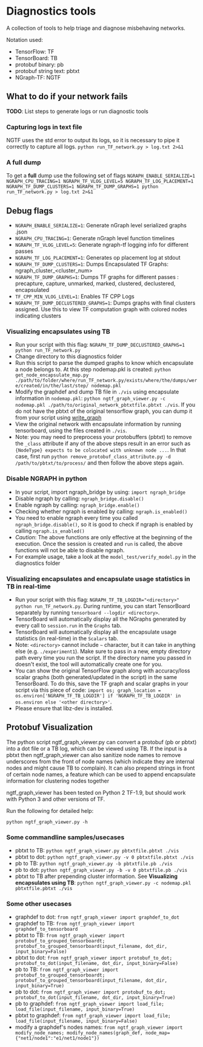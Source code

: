 # Diagnostics tools

A collection of tools to help triage and diagnose misbehaving networks.

Notation used:
* TensorFlow: TF
* TensorBoard: TB
* protobuf binary: pb
* protobuf string text: pbtxt
* NGraph-TF: NGTF


## What to do if your network fails
**TODO**: List steps to generate logs or run diagnostic tools

### Capturing logs in text file
NGTF uses the std error to output its logs, so it is necessary to pipe it correctly to capture all logs.
```python run_TF_network.py > log.txt 2>&1```

### A full dump
To get a **full** dump use the following set of flags
```NGRAPH_ENABLE_SERIALIZE=1 NGRAPH_CPU_TRACING=1 NGRAPH_TF_VLOG_LEVEL=5 NGRAPH_TF_LOG_PLACEMENT=1 NGRAPH_TF_DUMP_CLUSTERS=1 NGRAPH_TF_DUMP_GRAPHS=1 python run_TF_network.py > log.txt 2>&1```

## Debug flags
* ```NGRAPH_ENABLE_SERIALIZE=1```: Generate nGraph level serialized graphs .json
* ```NGRAPH_CPU_TRACING=1```: Generate nGraph level function timelines
* ```NGRAPH_TF_VLOG_LEVEL=5```: Generate ngraph-tf logging info for different passes
* ```NGRAPH_TF_LOG_PLACEMENT=1```: Generates op placement log at stdout
* ```NGRAPH_TF_DUMP_CLUSTERS=1```: Dumps Encapsulated TF Graphs: ngraph_cluster_<cluster_num>
* ```NGRAPH_TF_DUMP_GRAPHS=1```: Dumps TF graphs for different passes : precapture, capture, unmarked, marked, clustered, declustered, encapsulated
* ```TF_CPP_MIN_VLOG_LEVEL=1```: Enables TF CPP Logs 
* ```NGRAPH_TF_DUMP_DECLUSTERED_GRAPHS=1```: Dumps graphs with final clusters assigned. Use this to view TF computation graph with colored nodes indicating clusters

### Visualizing encapsulates using TB
* Run your script with this flag: ```NGRAPH_TF_DUMP_DECLUSTERED_GRAPHS=1 python run_TF_network.py```
* Change directory to this diagnostics folder
* Run this script to parse the dumped graphs to know which encapsulate a node belongs to. At this step nodemap.pkl is created: ```python get_node_encapsulate_map.py ./path/to/folder/where/run_TF_network.py/exists/where/the/dumps/were/created/in/the/last/step/ nodemap.pkl```
* Modify the graphdef and dump TB file in ```./vis``` using encapsulate information in ```nodemap.pkl```: ```python ngtf_graph_viewer.py -c nodemap.pkl ./path/to/original_network_pbtxtfile.pbtxt ./vis```. If you do not have the pbtxt of the original tensorflow graph, you can dump it from your script using [write_graph](https://www.tensorflow.org/api_docs/python/tf/train/write_graph)
*  View the original network with encapsulate information by running tensorboard, using the files created in ```./vis```.
* Note: you may need to preprocess your protobuffers (pbtxt) to remove the `_class` attribute if any of the above steps result in an error such as `{NodeType} expects to be colocated with unknown node ...`. In that case, first run ```python remove_protobuf_class_attribute.py -d /path/to/pbtxt/to/process/``` and then follow the above steps again.
### Disable NGRAPH in python
* In your script, import ngraph_bridge by using: ```import ngraph_bridge```
* Disable ngraph by calling: ```ngraph_bridge.disable()```
* Enable ngraph by calling: ```ngraph_bridge.enable()```
* Checking whether ngraph is enabled by calling: ```ngraph.is_enabled()```
* You need to enable ngraph every time you called ```ngraph_bridge.disable()```, so it is good to check 
if ngraph is enabled by calling ```ngraph.is_enabled()```
* _Caution_: The above functions are only effective at the beginning of the execution. Once the session is created and ```run``` is called, the above functions will not be able to disable ngraph. 
* For example usage, take a look at the ```model_test/verify_model.py``` in the diagnostics folder

### Visualizing encapsulates and encapsulate usage statistics in TB in real-time
* Run your script with this flag: ```NGRAPH_TF_TB_LOGDIR="<directory>" python run_TF_network.py```. During runtime, you can start TensorBoard separately by running ```tensorboard --logdir <directory>```.
* TensorBoard will automatically display all the NGraphs generated by every call to ```session.run``` in the ```Graphs``` tab.
* TensorBoard will automatically display all the encapsulate usage statistics (in real-time) in the ```Scalars``` tab.
* Note: ```<directory>``` cannot include `~` character, but it can take in anything else (e.g. ```./experiment1```). Make sure to pass in a new, empty directory path every time you run the script.
If the directory name you passed in doesn't exist, the tool will automatically create one for you.
* You can show the original TensorFlow graph along with accuracy/loss scalar graphs (both generated/updated in the script) in the same TensorBoard. To do this, save the TF graph and scalar graphs 
in your script via this piece of code: ```import os; graph_location = os.environ['NGRAPH_TF_TB_LOGDIR'] if 'NGRAPH_TF_TB_LOGDIR' in os.environ else '<other directory>'```.
* Please ensure that libz-dev is installed.

## Protobuf Visualization
The python script ngtf_graph_viewer.py can convert a protobuf (pb or pbtxt) into a dot file or a TB log, which can be viewed using TB. If the input is a pbtxt then ngtf_graph_viewer can also sanitize node names to remove underscores from the front of node names (which indicate they are internal nodes and might cause TB to complain). It can also prepend strings in front of certain node names, a feature which can be used  to append encapsulate information for clustering nodes together

ngtf_graph_viewer has been tested on Python 2 TF-1.9, but should work with Python 3 and other versions of TF.

Run the following for detailed help:
```
python ngtf_graph_viewer.py -h
```

### Some commandline samples/usecases

* pbtxt to TB: ```python ngtf_graph_viewer.py pbtxtfile.pbtxt ./vis```
* pbtxt to dot: ```python ngtf_graph_viewer.py -v 0 pbtxtfile.pbtxt ./vis```
* pb to TB: ```python ngtf_graph_viewer.py -b pbtxtfile.pb ./vis```
* pb to dot: ```python ngtf_graph_viewer.py -b -v 0 pbtxtfile.pb ./vis```
* pbtxt to TB after prepending cluster information. See **Visualizing encapsulates using TB**: ```python ngtf_graph_viewer.py -c nodemap.pkl pbtxtfile.pbtxt ./vis```


### Some other usecases
* graphdef to dot: ```from ngtf_graph_viewer import graphdef_to_dot```
* graphdef to TB: ```from ngtf_graph_viewer import graphdef_to_tensorboard```
* pbtxt to TB: ```from ngtf_graph_viewer import protobuf_to_grouped_tensorboardt; protobuf_to_grouped_tensorboard(input_filename, dot_dir, input_binary=False)```
* pbtxt to dot: ```from ngtf_graph_viewer import protobuf_to_dot; protobuf_to_dot(input_filename, dot_dir, input_binary=False)```
* pb to TB: ```from ngtf_graph_viewer import protobuf_to_grouped_tensorboardt; protobuf_to_grouped_tensorboard(input_filename, dot_dir, input_binary=True)```
* pb to dot: ```from ngtf_graph_viewer import protobuf_to_dot; protobuf_to_dot(input_filename, dot_dir, input_binary=True)```
* pb to graphdef: ```from ngtf_graph_viewer import load_file; load_file(input_filename, input_binary=True)```
* pbtxt to graphdef: ```from ngtf_graph_viewer import load_file; load_file(input_filename, input_binary=False)```
* modify a graphdef's nodes names: ```from ngtf_graph_viewer import modify_node_names; modify_node_names(graph_def, node_map={"net1/node1":"e1/net1/node1"})```

